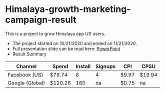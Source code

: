# Himalaya-growth-marketing-campaign-result
This is a project to grow Himalaya app US users. 
* The project started on 10/21/2020 and ended on 11/21/2020.
* Full presentation slide can be read here: [PowerPoint](https://github.com/ByronHan333/Himalaya-growth-marketing-campaign-result/blob/main/Himalaya%20Mobile%20Growth%20FB:Google%20result.pdf)
* Result Summary

| Channel        | Spend         | Install       | Signups       | CPI           | CPSU          |
| -------------  | ------------- | ------------- | ------------- | ------------- | ------------- |
| Facebook (US)  | $79.74        | 8             | 4             | $9.97         | $19.94        |
| Google (Global)| $120.26       | 160           | na            | $0.75         | na            |
